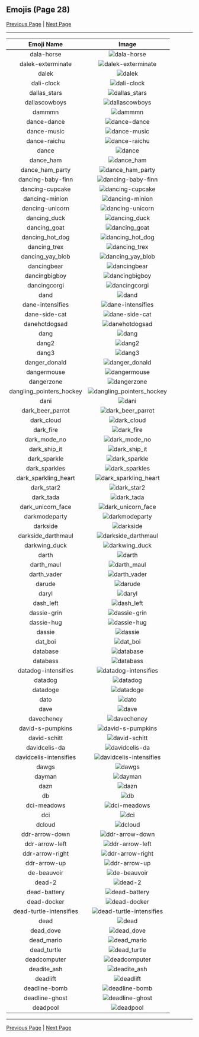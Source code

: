 
## Emojis (Page 28)

[Previous Page](/docs/hc/page-c-0027.md)
  | [Next Page](/docs/hc/page-d-0029.md)

<hr />

|Emoji Name|Image|
| :-: | :-: |
|dala-horse| ![dala-horse](/emojis/hc/dala-horse.png)|
|dalek-exterminate| ![dalek-exterminate](/emojis/hc/dalek-exterminate.gif)|
|dalek| ![dalek](/emojis/hc/dalek.png)|
|dali-clock| ![dali-clock](/emojis/hc/dali-clock.png)|
|dallas_stars| ![dallas_stars](/emojis/hc/dallas_stars.png)|
|dallascowboys| ![dallascowboys](/emojis/hc/dallascowboys.jpg)|
|dammmn| ![dammmn](/emojis/hc/dammmn.gif)|
|dance-dance| ![dance-dance](/emojis/hc/dance-dance.gif)|
|dance-music| ![dance-music](/emojis/hc/dance-music.gif)|
|dance-raichu| ![dance-raichu](/emojis/hc/dance-raichu.gif)|
|dance| ![dance](/emojis/hc/dance.gif)|
|dance_ham| ![dance_ham](/emojis/hc/dance_ham.gif)|
|dance_ham_party| ![dance_ham_party](/emojis/hc/dance_ham_party.gif)|
|dancing-baby-finn| ![dancing-baby-finn](/emojis/hc/dancing-baby-finn.gif)|
|dancing-cupcake| ![dancing-cupcake](/emojis/hc/dancing-cupcake.gif)|
|dancing-minion| ![dancing-minion](/emojis/hc/dancing-minion.gif)|
|dancing-unicorn| ![dancing-unicorn](/emojis/hc/dancing-unicorn.gif)|
|dancing_duck| ![dancing_duck](/emojis/hc/dancing_duck.gif)|
|dancing_goat| ![dancing_goat](/emojis/hc/dancing_goat.gif)|
|dancing_hot_dog| ![dancing_hot_dog](/emojis/hc/dancing_hot_dog.gif)|
|dancing_trex| ![dancing_trex](/emojis/hc/dancing_trex.gif)|
|dancing_yay_blob| ![dancing_yay_blob](/emojis/hc/dancing_yay_blob.gif)|
|dancingbear| ![dancingbear](/emojis/hc/dancingbear.gif)|
|dancingbigboy| ![dancingbigboy](/emojis/hc/dancingbigboy.gif)|
|dancingcorgi| ![dancingcorgi](/emojis/hc/dancingcorgi.gif)|
|dand| ![dand](/emojis/hc/dand.png)|
|dane-intensifies| ![dane-intensifies](/emojis/hc/dane-intensifies.gif)|
|dane-side-cat| ![dane-side-cat](/emojis/hc/dane-side-cat.png)|
|danehotdogsad| ![danehotdogsad](/emojis/hc/danehotdogsad.png)|
|dang| ![dang](/emojis/hc/dang.png)|
|dang2| ![dang2](/emojis/hc/dang2.png)|
|dang3| ![dang3](/emojis/hc/dang3.png)|
|danger_donald| ![danger_donald](/emojis/hc/danger_donald.png)|
|dangermouse| ![dangermouse](/emojis/hc/dangermouse.png)|
|dangerzone| ![dangerzone](/emojis/hc/dangerzone.jpg)|
|dangling_pointers_hockey| ![dangling_pointers_hockey](/emojis/hc/dangling_pointers_hockey.jpg)|
|dani| ![dani](/emojis/hc/dani.png)|
|dark_beer_parrot| ![dark_beer_parrot](/emojis/hc/dark_beer_parrot.gif)|
|dark_cloud| ![dark_cloud](/emojis/hc/dark_cloud.png)|
|dark_fire| ![dark_fire](/emojis/hc/dark_fire.png)|
|dark_mode_no| ![dark_mode_no](/emojis/hc/dark_mode_no.png)|
|dark_ship_it| ![dark_ship_it](/emojis/hc/dark_ship_it.png)|
|dark_sparkle| ![dark_sparkle](/emojis/hc/dark_sparkle.png)|
|dark_sparkles| ![dark_sparkles](/emojis/hc/dark_sparkles.png)|
|dark_sparkling_heart| ![dark_sparkling_heart](/emojis/hc/dark_sparkling_heart.png)|
|dark_star2| ![dark_star2](/emojis/hc/dark_star2.png)|
|dark_tada| ![dark_tada](/emojis/hc/dark_tada.png)|
|dark_unicorn_face| ![dark_unicorn_face](/emojis/hc/dark_unicorn_face.png)|
|darkmodeparty| ![darkmodeparty](/emojis/hc/darkmodeparty.gif)|
|darkside| ![darkside](/emojis/hc/darkside.png)|
|darkside_darthmaul| ![darkside_darthmaul](/emojis/hc/darkside_darthmaul.gif)|
|darkwing_duck| ![darkwing_duck](/emojis/hc/darkwing_duck.png)|
|darth| ![darth](/emojis/hc/darth.png)|
|darth_maul| ![darth_maul](/emojis/hc/darth_maul.gif)|
|darth_vader| ![darth_vader](/emojis/hc/darth_vader.png)|
|darude| ![darude](/emojis/hc/darude.jpg)|
|daryl| ![daryl](/emojis/hc/daryl.gif)|
|dash_left| ![dash_left](/emojis/hc/dash_left.png)|
|dassie-grin| ![dassie-grin](/emojis/hc/dassie-grin.png)|
|dassie-hug| ![dassie-hug](/emojis/hc/dassie-hug.png)|
|dassie| ![dassie](/emojis/hc/dassie.jpg)|
|dat_boi| ![dat_boi](/emojis/hc/dat_boi.gif)|
|database| ![database](/emojis/hc/database.png)|
|databass| ![databass](/emojis/hc/databass.png)|
|datadog-intensifies| ![datadog-intensifies](/emojis/hc/datadog-intensifies.gif)|
|datadog| ![datadog](/emojis/hc/datadog.png)|
|datadoge| ![datadoge](/emojis/hc/datadoge.gif)|
|dato| ![dato](/emojis/hc/dato.png)|
|dave| ![dave](/emojis/hc/dave.png)|
|davecheney| ![davecheney](/emojis/hc/davecheney.jpg)|
|david-s-pumpkins| ![david-s-pumpkins](/emojis/hc/david-s-pumpkins.gif)|
|david-schitt| ![david-schitt](/emojis/hc/david-schitt.png)|
|davidcelis-da| ![davidcelis-da](/emojis/hc/davidcelis-da.gif)|
|davidcelis-intensifies| ![davidcelis-intensifies](/emojis/hc/davidcelis-intensifies.gif)|
|dawgs| ![dawgs](/emojis/hc/dawgs.png)|
|dayman| ![dayman](/emojis/hc/dayman.png)|
|dazn| ![dazn](/emojis/hc/dazn.png)|
|db| ![db](/emojis/hc/db.png)|
|dci-meadows| ![dci-meadows](/emojis/hc/dci-meadows.jpg)|
|dci| ![dci](/emojis/hc/dci.jpg)|
|dcloud| ![dcloud](/emojis/hc/dcloud.png)|
|ddr-arrow-down| ![ddr-arrow-down](/emojis/hc/ddr-arrow-down.gif)|
|ddr-arrow-left| ![ddr-arrow-left](/emojis/hc/ddr-arrow-left.gif)|
|ddr-arrow-right| ![ddr-arrow-right](/emojis/hc/ddr-arrow-right.gif)|
|ddr-arrow-up| ![ddr-arrow-up](/emojis/hc/ddr-arrow-up.gif)|
|de-beauvoir| ![de-beauvoir](/emojis/hc/de-beauvoir.png)|
|dead-2| ![dead-2](/emojis/hc/dead-2.png)|
|dead-battery| ![dead-battery](/emojis/hc/dead-battery.gif)|
|dead-docker| ![dead-docker](/emojis/hc/dead-docker.png)|
|dead-turtle-intensifies| ![dead-turtle-intensifies](/emojis/hc/dead-turtle-intensifies.gif)|
|dead| ![dead](/emojis/hc/dead.png)|
|dead_dove| ![dead_dove](/emojis/hc/dead_dove.png)|
|dead_mario| ![dead_mario](/emojis/hc/dead_mario.gif)|
|dead_turtle| ![dead_turtle](/emojis/hc/dead_turtle.png)|
|deadcomputer| ![deadcomputer](/emojis/hc/deadcomputer.png)|
|deadite_ash| ![deadite_ash](/emojis/hc/deadite_ash.png)|
|deadlift| ![deadlift](/emojis/hc/deadlift.gif)|
|deadline-bomb| ![deadline-bomb](/emojis/hc/deadline-bomb.png)|
|deadline-ghost| ![deadline-ghost](/emojis/hc/deadline-ghost.png)|
|deadpool| ![deadpool](/emojis/hc/deadpool.png)|

<hr/>

[Previous Page](/docs/hc/page-c-0027.md)
  | [Next Page](/docs/hc/page-d-0029.md)